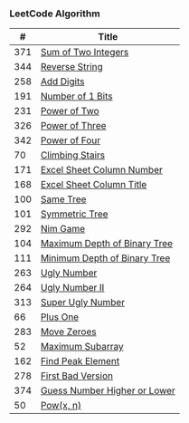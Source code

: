 ### LeetCode Algorithm

| # | Title |
|---| ----- |
|371|[Sum of Two Integers](./sum-of-two-integers.cpp)
|344|[Reverse String](./reverse-string.cpp)
|258|[Add Digits](./add-digits.cpp)
|191|[Number of 1 Bits](./number-of-1-bits.cpp)
|231|[Power of Two](./power-of-two.cpp)
|326|[Power of Three](./power-of-three.cpp)
|342|[Power of Four](./power-of-four.cpp)
|70|[Climbing Stairs](./climbing-stairs.cpp)
|171|[Excel Sheet Column Number](./excel-sheet-column-number.cpp)
|168|[Excel Sheet Column Title](./excel-sheet-column-title.cpp)
|100|[Same Tree](./same-tree.cpp)
|101|[Symmetric Tree](./symmetric-tree.cpp)
|292|[Nim Game](./nim-game.cpp)
|104|[Maximum Depth of Binary Tree](./maximum-depth-of-binary-tree.cpp)
|111|[Minimum Depth of Binary Tree](./minimum-depth-of-binary-tree.cpp)
|263|[Ugly Number](./ugly-number.cpp)
|264|[Ugly Number II](./ugly-number-ii.cpp)
|313|[Super Ugly Number](./super-ugly-number.cpp)
|66|[Plus One](./plus-one.cpp)
|283|[Move Zeroes](move-zeroes.cpp)
|52|[Maximum Subarray](./maximum-subarray.cpp)
|162|[Find Peak Element](./find-peak-element.cpp)
|278|[First Bad Version](./first-bad-version.cpp)
|374|[Guess Number Higher or Lower](./guess-number-higher-or-lower.cpp)
|50|[Pow(x, n)](./powx-n.cpp)

